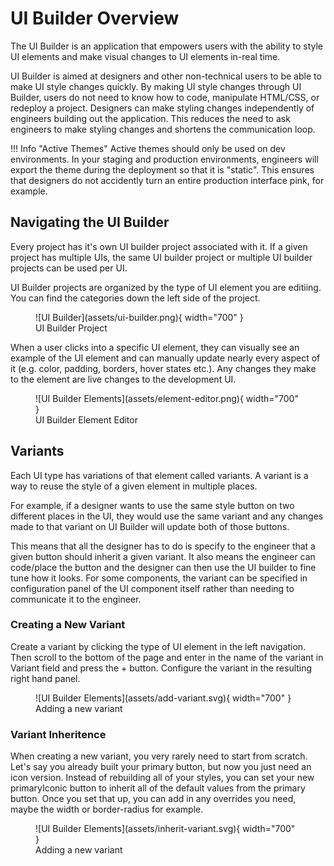 # UI Builder Overview

The UI Builder is an application that empowers users with the ability to style UI elements and make visual changes to UI elements in-real time. 

UI Builder is aimed at designers and other non-technical users to be able to make UI style changes quickly. By making UI style changes through UI Builder, users do not need to know how to code, manipulate HTML/CSS, or redeploy a project. Designers can make styling changes independently of engineers building out the application. This reduces the need to ask engineers to make styling changes and shortens the communication loop.

!!! Info "Active Themes"
    Active themes should only be used on dev environments. In your staging and production environments, engineers will export the theme during the deployment so that it is "static". This ensures that designers do not accidently turn an entire production interface pink, for example.
    
## Navigating the UI Builder

Every project has it's own UI builder project associated with it. If a given project has multiple UIs, the same UI builder project or multiple UI builder projects can be used per UI. 

UI Builder projects are organized by the type of UI element you are editiing. You can find the categories down the left side of the project. 

<figure markdown>
![UI Builder](assets/ui-builder.png){ width="700" }
  <figcaption>UI Builder Project</figcaption>
</figure>

When a user clicks into a specific UI element, they can visually see an example of the UI element and can manually update nearly every aspect of it (e.g. color, padding, borders, hover states etc.). Any changes they make to the element are live changes to the development UI.

<figure markdown>
![UI Builder Elements](assets/element-editor.png){ width="700" }
  <figcaption>UI Builder Element Editor</figcaption>
</figure>

## Variants

Each UI type has variations of that element called variants. A variant is a way to reuse the style of a given element in multiple places. 

For example, if a designer wants to use the same style button on two different places in the UI, they would use the same variant and any changes made to that variant on UI Builder will update both of those buttons. 

This means that all the designer has to do is specify to the engineer that a given button should inherit a given variant. It also means the engineer can code/place the button and the designer can then use the UI builder to fine tune how it looks. For some components, the variant can be specified in configuration panel of the UI component itself rather than needing to communicate it to the engineer.

### Creating a New Variant

Create a variant by clicking the type of UI element in the left navigation. Then scroll to the bottom of the page and enter in the name of the variant in Variant field and press the + button. Configure the variant in the resulting right hand panel.

<figure markdown>
![UI Builder Elements](assets/add-variant.svg){ width="700" }
  <figcaption>Adding a new variant</figcaption>
</figure>

### Variant Inheritence

When creating a new variant, you very rarely need to start from scratch. Let's say you already built your primary button, but now you just need an icon version. Instead of rebuilding all of your styles, you can set your new primaryIconic button to inherit all of the default values from the primary button. Once you set that up, you can add in any overrides you need, maybe the width or border-radius for example. 

<figure markdown>
![UI Builder Elements](assets/inherit-variant.svg){ width="700" }
  <figcaption>Adding a new variant</figcaption>
</figure>

